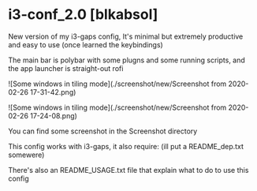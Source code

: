 # i3-conf_2.0 [blkabsol]

New version of my i3-gaps config, It's minimal but extremely productive and easy to use (once learned the keybindings)

The main bar is polybar with some plugns and some running scripts, and the app launcher is straight-out rofi

![Some windows in tiling mode](./screenshot/new/Screenshot from 2020-02-26 17-31-42.png)

![Some windows in tiling mode](./screenshot/new/Screenshot from 2020-02-26 17-24-08.png)

You can find some screenshot in the Screenshot directory

This config works with i3-gaps, it also require: (ill put a README_dep.txt somewere)

There's also an README_USAGE.txt file that explain what to do to use this config



